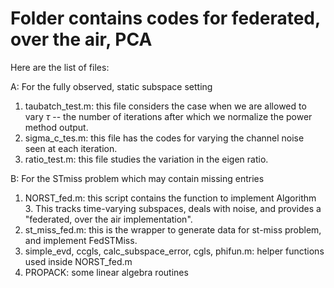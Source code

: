 # Folder contains codes for federated, over the air, PCA


Here are the list of files:

A: For the fully observed, static subspace setting
1. taubatch_test.m: this file considers the case when we are allowed to vary $\tau$ -- the number of iterations after which we normalize the power method output.
2. sigma_c_tes.m: this file has the codes for varying the channel noise seen at each iteration.
3. ratio_test.m: this file studies the variation in the eigen ratio.


B: For the STmiss problem which may contain missing entries
1. NORST_fed.m: this script contains the function to implement Algorithm 3. This tracks time-varying subspaces, deals with noise, and provides a "federated, over the air implementation".
2. st_miss_fed.m: this is the wrapper to generate data for st-miss problem, and implement FedSTMiss.
3. simple_evd, ccgls, calc_subspace_error, cgls, phifun.m: helper functions used inside NORST_fed.m
4. PROPACK: some linear algebra routines



